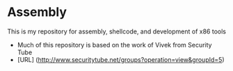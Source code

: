 # Assembly
This is my repository for assembly, shellcode, and development of x86 tools
* Much of this repository is based on the work of Vivek from Security Tube
* [URL] (http://www.securitytube.net/groups?operation=view&groupId=5)

